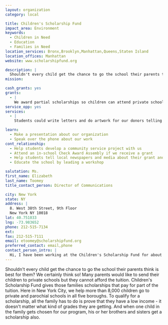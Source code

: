 ```yaml
---
layout: organization
category: local

title: Children's Scholarship Fund
impact_area: Environment
keywords: 
  - Children in Need
  - Education
  - Families in Need
location_services: Bronx,Brooklyn,Manhattan,Queens,Staten Island
location_offices: Manhattan
website: www.scholarshipfund.org

description: |
  Shouldn't every child get the chance to go the school their parents think is best for them? We certainly think so! Many parents would like to send their children to private schools but they cannot afford the tuition. Children's Scholarship Fund gives those families scholarships that pay for part of the tuition. Here in New York City, we help more than 8,000 children go to private and parochial schools in all five boroughs. To qualify for a scholarship, all the family has to do is prove that they have a low income - it doesn't matter what kind of grades they are getting. And when one child in the family gets chosen for our program, his or her brothers and sisters get a scholarship also.
mission: 

cash_grants: yes
grants: 
  - |
    We award partial scholarships so children can attend private school. An average scholarship in NYC is $1,926, so a donation of $963 would pay for one student for half the school year, or $192 would pay for a student for one month of the school year.
service_opp: yes
services: 
  - |
    Students could write letters and do artwork for our donors telling them why they chose to give to our charity. They could also help us with stuffing envelopes to go out in the mail. There are also opportunities to do service projects at participating private schools where we have scholarship recipients.

learn: 
  - Make a presentation about our organization
  - Speak over the phone about our work
cont_relationship: 
  - Help students develop a community service project with us
  - Attend an in-school Check Award Assembly if we receive a grant
  - Help students tell local newspapers and media about their grant and/or project with us
  - Educate the school by leading a workshop

salutation: Ms.
first_name: Elizabeth
last_name: Toomey
title_contact_person: Director of Communications

city: New York
state: NY
address: |
  8. West 38th Street, 9th Floor  
  New York NY 10018
lat: 40.751033
lng: -73.983652
phone: 212-515-7134
ext: 
fax: 212-515-7111
email: etoomey@scholarshipfund.org
preferred_contact: email,phone
contact_person_intro: |
  Hi, I have been working at the Children's Scholarship Fund for about 14 years, almost as long as the organization has been around. My work here includes: writing appeal letters asking people to donate money for scholarships, writing stories for our newsletters and our website, and grant-writing. My favorite part of the job is meeting parents and children who are really grateful that our scholarships allow them to attend schools where they are learning and where they feel safe.
---
```

Shouldn't every child get the chance to go the school their parents think is best for them? We certainly think so! Many parents would like to send their children to private schools but they cannot afford the tuition. Children's Scholarship Fund gives those families scholarships that pay for part of the tuition. Here in New York City, we help more than 8,000 children go to private and parochial schools in all five boroughs. To qualify for a scholarship, all the family has to do is prove that they have a low income - it doesn't matter what kind of grades they are getting. And when one child in the family gets chosen for our program, his or her brothers and sisters get a scholarship also.